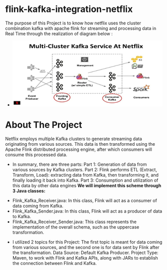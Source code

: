 # flink-kafka-integration-netflix
The purpose of this Project is to know how netflix uses the cluster combination kafka with apache flink for streaming and processing data in Real Time  through the realization of diagram below :
* ![](https://github.com/elanssariyassine/flink-kafka-integration-netflix/blob/main/Architecture.png)
# About The Project
Netflix employs multiple Kafka clusters to generate streaming data originating from various sources. This data is then transformed using the Apache Flink distributed processing engine, after which consumers will consume this processed data.

* In summary, there are three parts:
Part 1: Generation of data from various sources by Kafka clusters.
Part 2: Flink performs ETL (Extract, Transform, Load): extracting data from Kafka, then transforming it, and finally loading it back into Kafka.
Part 3: Consumption and utilization of this data by other data engines
**We will implement this scheme through 3 Java classes:**
- Flink_Kafka_Receiver.java: In this class, Flink will act as a consumer of data coming from Kafka.
- Flink_Kafka_Sender.java: In this class, Flink will act as a producer of data to Kafka.
- Flink_Kafka_Receiver_Sender.java: This class represents the implementation of the overall schema, such as the uppercase transformation.

* I utilized 2 topics for this Project:
The first topic is meant for data coming from various sources, and the second one is for data sent by Flink after the transformation.
Data Source: Default Kafka Producer.
Project Type: Maven, to work with Flink and Kafka APIs, along with JARs to establish the connection between Flink and Kafka.

